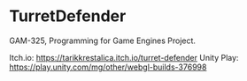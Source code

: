 # TurretDefender
GAM-325, Programming for Game Engines Project.

Itch.io: https://tarikkrestalica.itch.io/turret-defender
Unity Play: https://play.unity.com/mg/other/webgl-builds-376998
